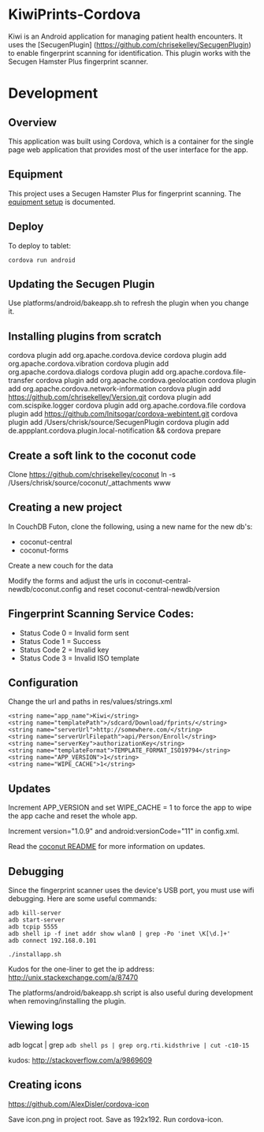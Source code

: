 # KiwiPrints-Cordova

Kiwi is an Android application for managing patient health encounters. It uses the [SecugenPlugin] (https://github.com/chrisekelley/SecugenPlugin)
to enable fingerprint scanning for identification. This plugin works with the Secugen Hamster Plus fingerprint scanner.

# Development

## Overview

This application was built using Cordova, which is a container for the single page web application that provides most of the user interface for the app.

## Equipment

This project uses a Secugen Hamster Plus for fingerprint scanning. The [equipment setup](docs/equipment_setup.md) is documented.

## Deploy

To deploy to tablet:

    cordova run android

## Updating the Secugen Plugin

Use platforms/android/bakeapp.sh to refresh the plugin when you change it.

## Installing plugins from scratch

cordova plugin add org.apache.cordova.device
cordova plugin add org.apache.cordova.vibration
cordova plugin add org.apache.cordova.dialogs
cordova plugin add org.apache.cordova.file-transfer
cordova plugin add org.apache.cordova.geolocation
cordova plugin add org.apache.cordova.network-information
cordova plugin add https://github.com/chrisekelley/Version.git
cordova plugin add com.scispike.logger
cordova plugin add org.apache.cordova.file
cordova plugin add https://github.com/Initsogar/cordova-webintent.git
cordova plugin add /Users/chrisk/source/SecugenPlugin 
cordova plugin add de.appplant.cordova.plugin.local-notification && cordova prepare

## Create a soft link to the coconut code

Clone https://github.com/chrisekelley/coconut
ln -s /Users/chrisk/source/coconut/_attachments www   

## Creating a new project

In CouchDB Futon, clone the following, using a new name for the new db's:
 - coconut-central
 - coconut-forms
 
 Create a new couch for the data
 
 Modify the forms and adjust the urls in coconut-central-newdb/coconut.config and reset coconut-central-newdb/version

## Fingerprint Scanning Service Codes:

- Status Code 0 = Invalid form sent
- Status Code 1 = Success
- Status Code 2 = Invalid key
- Status Code 3 = Invalid ISO template

## Configuration


Change the url and paths in res/values/strings.xml

    <string name="app_name">Kiwi</string>
    <string name="templatePath">/sdcard/Download/fprints/</string>
    <string name="serverUrl">http://somewhere.com/</string>
    <string name="serverUrlFilepath">api/Person/Enroll</string>
    <string name="serverKey">authorizationKey</string>
    <string name="templateFormat">TEMPLATE_FORMAT_ISO19794</string>
    <string name="APP_VERSION">1</string>
    <string name="WIPE_CACHE">1</string>

## Updates

Increment APP_VERSION and set WIPE_CACHE = 1 to force the app to wipe the app cache and reset the whole app. 

Increment version="1.0.9"  and android:versionCode="11" in config.xml. 

Read the [coconut README](https://github.com/chrisekelley/coconut/blob/coconut-pouch/README.md#how-do-i-handle-application-updates) for more information on updates.

## Debugging

Since the fingerprint scanner uses the device's USB port, you must use wifi debugging. Here are some useful commands:

    adb kill-server
    adb start-server
    adb tcpip 5555
    adb shell ip -f inet addr show wlan0 | grep -Po 'inet \K[\d.]+'
    adb connect 192.168.0.101

    ./installapp.sh

Kudos for the one-liner to get the ip address: http://unix.stackexchange.com/a/87470

The platforms/android/bakeapp.sh script is also useful during development when removing/installing the plugin.

## Viewing logs

adb logcat | grep `adb shell ps | grep org.rti.kidsthrive | cut -c10-15`

kudos: http://stackoverflow.com/a/9869609

## Creating icons

https://github.com/AlexDisler/cordova-icon

Save icon.png in project root. Save as 192x192. Run cordova-icon. 



